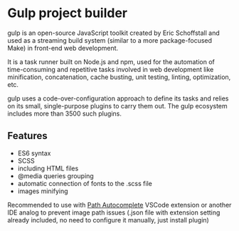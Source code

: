 # Gulp project builder
gulp is an open-source JavaScript toolkit created by Eric Schoffstall and used as a streaming build system (similar to a more package-focused Make) in front-end web development.

It is a task runner built on Node.js and npm, used for the automation of time-consuming and repetitive tasks involved in web development like minification, concatenation, cache busting, unit testing, linting, optimization, etc. 

gulp uses a code-over-configuration approach to define its tasks and relies on its small, single-purpose plugins to carry them out. The gulp ecosystem includes more than 3500 such plugins.
## Features
- ES6 syntax
- SCSS
- including HTML files
- @media queries grouping
- automatic connection of fonts to the .scss file
- images minifying

Recommended to use with [Path Autocomplete](http://https://marketplace.visualstudio.com/items?itemName=ionutvmi.path-autocomplete "Path Autocomplete") VSCode extension or another IDE analog to prevent image path issues
(.json file with extension setting already included, no need to configure it manually, just install plugin)
